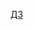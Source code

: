 
[ДЗ](https://docs.google.com/document/d/1eFqo6R938HJ4WV2ZW6NRqdJVtVwq6jPN8QM8xafccFk/edit?usp=sharing)






